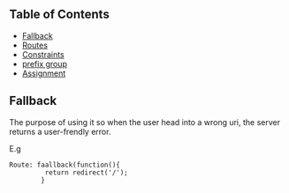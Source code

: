 
## Table of Contents
- [Fallback](#Fallback)
- [Routes](#Orentations)
- [Constraints](#cCnstraints)
- [prefix group](#prefix-group)
- [Assignment](#Assignment)

## Fallback

The purpose of using it so when the user head into a wrong uri, the server returns a user-frendly error.

E.g

```
Route: faallback(function(){
         return redirect('/');
        }
```

